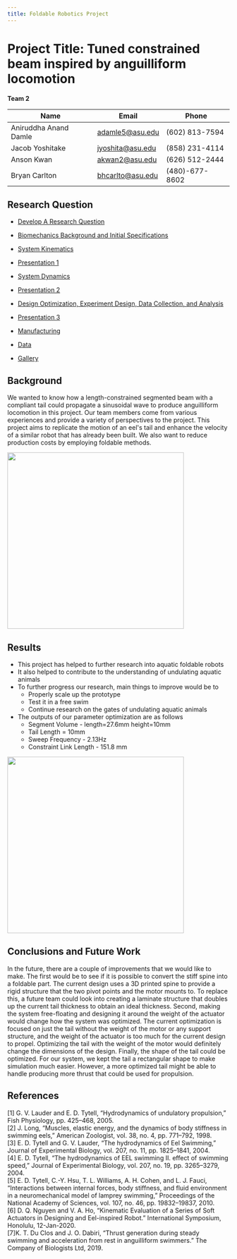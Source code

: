 ```yaml
---
title: Foldable Robotics Project
---
```


# Project Title: Tuned constrained beam inspired by anguilliform locomotion

**Team 2**

|   Name                  |   Email             |   Phone         |
| ------------            | ---------            | ---------       |
| Aniruddha Anand Damle   | adamle5@asu.edu      | (602) 813-7594  |
| Jacob Yoshitake         | jyoshita@asu.edu     | (858) 231-4114  |
| Anson Kwan              | akwan2@asu.edu       | (626) 512-2444  |
| Bryan Carlton           | bhcarlto@asu.edu     | (480)-677-8602  |

## Research Question 

* [Develop A Research Question](/04_Software/05_Markdown/Develop_A_Research_Question.md)

* [Biomechanics Background and Initial Specifications](/04_Software/05_Markdown//Biomechanics_Background_and_Initial_Specifications.md)

* [System Kinematics](/04_Software/05_Markdown/SystemKinematics.md)

* [Presentation 1](/04_Software/05_Markdown/Presentation_1.md)

* [System Dynamics](/04_Software/05_Markdown/SystemDynamics.md)

* [Presentation 2](/04_Software/05_Markdown/Presentation_2.md)

* [Design Optimization, Experiment Design, Data Collection, and Analysis](/04_Software/05_Markdown/Design_Optimization_Experiment_Design_Data_Collection_and_Analysis.md)

* [Presentation 3](/04_Software/05_Markdown/Presentation_3.md)

* [Manufacturing](/04_Software/05_Markdown/Manufacturing.md)

* [Data](/04_Software/05_Markdown/Data.md)

* [Gallery](/04_Software/05_Markdown/Gallery.md)

## Background
We wanted to know how a length-constrained segmented beam with a compliant tail could propagate a sinusoidal wave to produce anguilliform locomotion in this project. Our team members come from various experiences and provide a variety of perspectives to the project. This project aims to replicate the motion of an eel's tail and enhance the velocity of a similar robot that has already been built. We also want to reduce production costs by employing foldable methods.

<img src="https://media.giphy.com/media/f9Ba9odhFwq60wB9bR/giphy.gif" width="400"/>

## Results
 - This project has helped  to further research into aquatic foldable robots
 - It also helped to contribute to the understanding of undulating aquatic animals
 - To further progress our research, main things to improve would be to
   - Properly scale up the prototype
   - Test it in a free swim
   - Continue research on the gates of undulating aquatic animals
 - The outputs of our parameter optimization are as follows
   - Segment Volume - length=27.6mm height=10mm
   - Tail Length = 10mm
   - Sweep Frequency - 2.13Hz 
   - Constraint Link Length - 151.8 mm
  
<img src="https://media.giphy.com/media/QW4wPd85ysxR1jALnX/giphy-downsized-large.gif" width="400"/>

## Conclusions and Future Work
In the future, there are a couple of improvements that we would like to make.  The first would be to see if it is possible to convert the stiff spine into a foldable part.  The current design uses a 3D printed spine to provide a rigid structure that the two pivot points and the motor mounts to.  To replace this, a future team could look into creating a laminate structure that doubles up the current tail thickness to obtain an ideal thickness.  Second, making the system free-floating and designing it around the weight of the actuator would change how the system was optimized.  The current optimization is focused on just the tail without the weight of the motor or any support structure, and the weight of the actuator is too much for the current design to propel.  Optimizing the tail with the weight of the motor would definitely change the dimensions of the design.  Finally, the shape of the tail could be optimized.  For our system, we kept the tail a rectangular shape to make simulation much easier.  However, a more optimized tail might be able to handle producing more thrust that could be used for propulsion.

## References
[1] G. V. Lauder and E. D. Tytell, “Hydrodynamics of undulatory propulsion,” Fish Physiology, pp. 425–468, 2005.<br>
[2] J. Long, “Muscles, elastic energy, and the dynamics of body stiffness in swimming eels,” American Zoologist, vol. 38, no. 4, pp. 771–792, 1998. <br>
[3] E. D. Tytell and G. V. Lauder, “The hydrodynamics of Eel Swimming,” Journal of Experimental Biology, vol. 207, no. 11, pp. 1825–1841, 2004. <br>
[4] E. D. Tytell, “The hydrodynamics of EEL swimming II. effect of swimming speed,” Journal of Experimental Biology, vol. 207, no. 19, pp. 3265–3279, 2004.<br> 
[5] E. D. Tytell, C.-Y. Hsu, T. L. Williams, A. H. Cohen, and L. J. Fauci, “Interactions between internal forces, body stiffness, and fluid environment in a neuromechanical model of lamprey swimming,” Proceedings of the National Academy of Sciences, vol. 107, no. 46, pp. 19832–19837, 2010. <br>
[6] D. Q. Nguyen and V. A. Ho, “Kinematic Evaluation of a Series of Soft Actuators in Designing and Eel-inspired Robot.” International Symposium, Honolulu, 12-Jan-2020.<br>
[7]K. T. Du Clos and J. O. Dabiri, “Thrust generation during steady swimming and acceleration from rest in anguilliform swimmers.” The Company of Biologists Ltd, 2019. 
